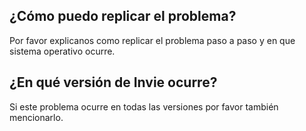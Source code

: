 ## ¿Cómo puedo replicar el problema?
Por favor explicanos como replicar el problema paso a paso y en que sistema operativo ocurre.
## ¿En qué versión de Invie ocurre?
Si este problema ocurre en todas las versiones por favor también mencionarlo.
